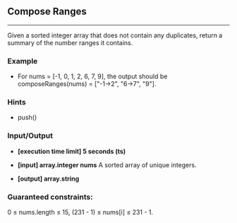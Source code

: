 ## Compose Ranges
---
Given a sorted integer array that does not contain any duplicates, return a summary of the number ranges it contains.

### Example
-   For nums = [-1, 0, 1, 2, 6, 7, 9], the output should be
composeRanges(nums) = ["-1->2", "6->7", "9"].

### Hints
-   push()

### Input/Output
- **[execution time limit] 5 seconds (ts)**
- **[input] array.integer nums**
A sorted array of unique integers.

- **[output] array.string**

### Guaranteed constraints:
0 ≤ nums.length ≤ 15,
(231 - 1) ≤ nums[i] ≤ 231 - 1.
